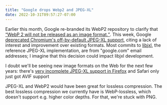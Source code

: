 ```yaml
---
title: "Google drops Webp2 and JPEG-XL"
date: 2022-10-31T09:57:27-07:00
---
```

Earlier this month, Google re-branded its WebP2 repository to clarify that [<q>WebP 2 will not be released as an image format.</q>](https://chromium.googlesource.com/codecs/libwebp2/+/1251ca748c17278961c0d0059b744595b35a4943%5E%21/). This week, Google [deprecated Chromium's off-by-default JPEG-XL support](https://bugzilla.mozilla.org/show_bug.cgi?id=jpeg-xl), citing a lack of interest and improvement over existing formats. Most commits to [libjxl](https://github.com/libjxl/libjxl), the reference JPEG-XL implementation, are from "google.com" email addresses; I imagine that this decision could impact libjxl development.

I doubt we'll be seeing new image formats on the Web for the next few years: there's [very incomplete JPEG-XL support in Firefox](https://bugzilla.mozilla.org/show_bug.cgi?id=jpeg-xl) and Safari only just got AVIF support

JPEG-XL and WebP2 would have been great for lossless compression. The best lossless compression we currently have is WebP-lossless, which doesn't support e.g. higher color depths. For that, we're stuck with PNG.
